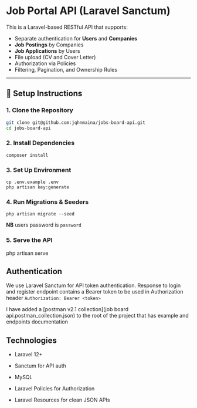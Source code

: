 # Job Portal API (Laravel Sanctum)

This is a Laravel-based RESTful API that supports:

- Separate authentication for **Users** and **Companies**
- **Job Postings** by Companies
- **Job Applications** by Users
- File upload (CV and Cover Letter)
- Authorization via Policies
- Filtering, Pagination, and Ownership Rules

---

## 🚀 Setup Instructions

### 1. Clone the Repository

```bash
git clone git@github.com:jqhnmaina/jobs-board-api.git
cd jobs-board-api
```

### 2. Install Dependencies

`composer install`

### 3. Set Up Environment

```
cp .env.example .env
php artisan key:generate
```

### 4. Run Migrations & Seeders

`php artisan migrate --seed`

**NB** users password is `password`

### 5. Serve the API

php artisan serve

## Authentication
We use Laravel Sanctum for API token authentication. Response to login and register endpoint contains a Bearer token to be used in Authorization header
`Authorization: Bearer <token>`

I have added a [postman v2.1 collection](job board api.postman_collection.json) to the root of the project that has example and endpoints documentation


## Technologies
- Laravel 12+

- Sanctum for API auth

- MySQL

- Laravel Policies for Authorization

- Laravel Resources for clean JSON APIs


